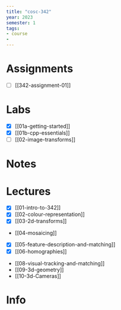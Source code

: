 ```yaml
---
title: "cosc-342"
year: 2023
semester: 1
tags: 
- course
- 
---
```

# Assignments

- [ ] [[342-assignment-01]]

# Labs

- [x] [[01a-getting-started]]
- [x] [[01b-cpp-essentials]]
- [ ] [[02-image-transforms]]

# Notes

# Lectures
- [x] [[01-intro-to-342]]
- [x] [[02-colour-representation]]
- [x] [[03-2d-transforms]]
- [[04-mosaicing]]
- [x] [[05-feature-description-and-matching]]
- [x] [[06-homographies]]
- [[08-visual-tracking-and-matching]]
- [[09-3d-geometry]]
- [[10-3d-Cameras]]

# Info


